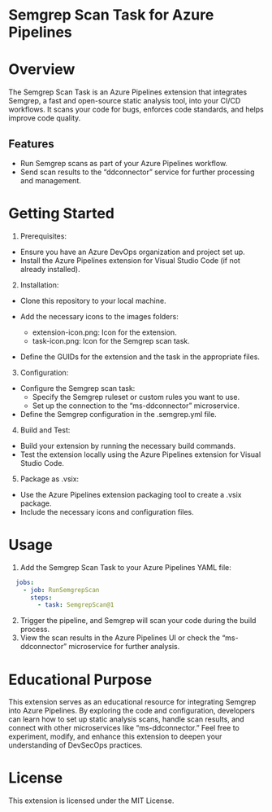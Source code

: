 # Semgrep Scan Task for Azure Pipelines

# Overview
The Semgrep Scan Task is an Azure Pipelines extension that integrates Semgrep, a fast and open-source static analysis tool, into your CI/CD workflows. It scans your code for bugs, enforces code standards, and helps improve code quality.

## Features
- Run Semgrep scans as part of your Azure Pipelines workflow.
- Send scan results to the “ddconnector” service for further processing and management.

# Getting Started
1. Prerequisites:
  - Ensure you have an Azure DevOps organization and project set up.
  - Install the Azure Pipelines extension for Visual Studio Code (if not already installed).

2. Installation:
  - Clone this repository to your local machine.
  - Add the necessary icons to the images folders:
    - extension-icon.png: Icon for the extension.
    - task-icon.png: Icon for the Semgrep scan task.

  - Define the GUIDs for the extension and the task in the appropriate files.

3. Configuration:
  - Configure the Semgrep scan task:
    - Specify the Semgrep ruleset or custom rules you want to use.
    - Set up the connection to the “ms-ddconnector” microservice.
  - Define the Semgrep configuration in the .semgrep.yml file.

4. Build and Test:
  - Build your extension by running the necessary build commands.
  - Test the extension locally using the Azure Pipelines extension for Visual Studio Code.

5. Package as .vsix:
  - Use the Azure Pipelines extension packaging tool to create a .vsix package.
  - Include the necessary icons and configuration files.

# Usage
1. Add the Semgrep Scan Task to your Azure Pipelines YAML file:
```yaml
  jobs:
    - job: RunSemgrepScan
      steps:
        - task: SemgrepScan@1
```

2. Trigger the pipeline, and Semgrep will scan your code during the build process.
3. View the scan results in the Azure Pipelines UI or check the “ms-ddconnector” microservice for further analysis.

# Educational Purpose
This extension serves as an educational resource for integrating Semgrep into Azure Pipelines. 
By exploring the code and configuration, developers can learn how to set up static analysis scans, 
handle scan results, and connect with other microservices like “ms-ddconnector.” 
Feel free to experiment, modify, and enhance this extension to deepen your understanding of DevSecOps practices.

# License
This extension is licensed under the MIT License.
